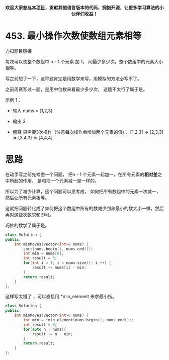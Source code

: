 <p align="center">
  <a href="https://mp.weixin.qq.com/s/RsdcQ9umo09R6cfnwXZlrQ"><img src="https://img.shields.io/badge/PDF下载-代码随想录-blueviolet" alt=""></a>
  <a href="https://mp.weixin.qq.com/s/b66DFkOp8OOxdZC_xLZxfw"><img src="https://img.shields.io/badge/刷题-微信群-green" alt=""></a>
  <a href="https://space.bilibili.com/525438321"><img src="https://img.shields.io/badge/B站-代码随想录-orange" alt=""></a>
  <a href="https://mp.weixin.qq.com/s/QVF6upVMSbgvZy8lHZS3CQ"><img src="https://img.shields.io/badge/知识星球-代码随想录-blue" alt=""></a>
</p>
<p align="center"><strong>欢迎大家<a href="https://mp.weixin.qq.com/s/tqCxrMEU-ajQumL1i8im9A">参与本项目</a>，贡献其他语言版本的代码，拥抱开源，让更多学习算法的小伙伴们收益！</strong></p>





# 453. 最小操作次数使数组元素相等

[力扣题目链接](https://leetcode-cn.com/problems/minimum-moves-to-equal-array-elements/)

每次可以使整个数组中 n - 1 个元素 加 1， 问最少多少次，整个数组中的元素大小相等。

写之前想了一下，这种题肯定是用数学来写，用模拟的方法必写不了。

之前周赛写过一题，是用中位数来看最少多少次， 这题不太行了属于是。

示例 1：
* 输入 nums = [1,2,3]

* 输出 3

* 解释 只需要3次操作（注意每次操作会增加两个元素的值）：
[1,2,3]  =>  [2,3,3]  =>  [3,4,3]  =>  [4,4,4]

# 思路

在动手写之前先考虑一个问题， 把n - 1 个元素一起加一，在所有元素的**相对差**之中所起的作用， 是和把一个元素减一是一样的。

所以为了减少计算，这个问题可以思考成， 如何把所有数组中的元素一次减一， 然后让所有元素相等。

这就把问题转化成了如何把这个数组中所有的数减少到和最小的数大小一样，然后再对这些次数求和即可。

巧妙的数学了属于是。

```CPP
class Solution {
public:
    int minMoves(vector<int>& nums) {
        sort(nums.begin(), nums.end());
        int min = nums[0];
        int result = 0;
        for(int i = 1; i < nums.size(); i ++) {
            result += nums[i] - min;
        }
        return result;
    }
};
```

这样写太慢了 ，可以直接用 *min_element 来求最小指。
```CPP
class Solution {
public:
    int minMoves(vector<int>& nums) {
        int min = *min_element(nums.begin(), nums.end());
        int result = 0;
        for(auto n : nums){
            result += n - min;
        }
        return result;
    }
};
```
